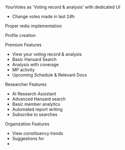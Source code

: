 YourVotes as 'Voting record & analysis' with dedicated UI
- Change votes made in last 24h

Proper redis implementation

Profile creation

Premium Features
- View your voting record & analysis
- Basic Hansard Search
- Analysis with coverage
- MP activity
- Upcoming Schedule & Relevant Docs

Researcher Features
- AI Research Assistant
- Advanced Hansard search
- Basic member analytics
- Automated report writing
- Subscribe to searches

Organization Features
- View constituency trends
- Suggestions for 
- 
